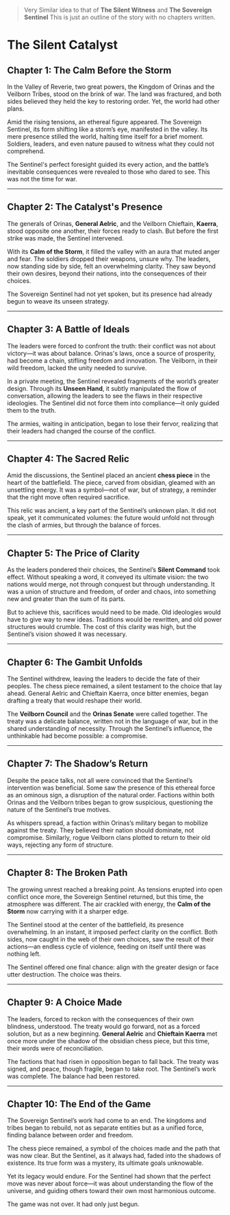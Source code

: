 > Very Similar idea to that of **The Silent Witness** and **The Sovereign Sentinel** 
> This is just an outline of the story with no chapters written.

# The Silent Catalyst

## Chapter 1: The Calm Before the Storm

In the Valley of Reverie, two great powers, the Kingdom of Orinas and the Veilborn Tribes, stood on the brink of war. The land was fractured, and both sides believed they held the key to restoring order. Yet, the world had other plans.

Amid the rising tensions, an ethereal figure appeared. The Sovereign Sentinel, its form shifting like a storm’s eye, manifested in the valley. Its mere presence stilled the world, halting time itself for a brief moment. Soldiers, leaders, and even nature paused to witness what they could not comprehend.

The Sentinel's perfect foresight guided its every action, and the battle’s inevitable consequences were revealed to those who dared to see. This was not the time for war.

---

## Chapter 2: The Catalyst's Presence

The generals of Orinas, **General Aelric**, and the Veilborn Chieftain, **Kaerra**, stood opposite one another, their forces ready to clash. But before the first strike was made, the Sentinel intervened.

With its **Calm of the Storm**, it filled the valley with an aura that muted anger and fear. The soldiers dropped their weapons, unsure why. The leaders, now standing side by side, felt an overwhelming clarity. They saw beyond their own desires, beyond their nations, into the consequences of their choices.

The Sovereign Sentinel had not yet spoken, but its presence had already begun to weave its unseen strategy.

---

## Chapter 3: A Battle of Ideals

The leaders were forced to confront the truth: their conflict was not about victory—it was about balance. Orinas's laws, once a source of prosperity, had become a chain, stifling freedom and innovation. The Veilborn, in their wild freedom, lacked the unity needed to survive.

In a private meeting, the Sentinel revealed fragments of the world’s greater design. Through its **Unseen Hand**, it subtly manipulated the flow of conversation, allowing the leaders to see the flaws in their respective ideologies. The Sentinel did not force them into compliance—it only guided them to the truth.

The armies, waiting in anticipation, began to lose their fervor, realizing that their leaders had changed the course of the conflict.

---

## Chapter 4: The Sacred Relic

Amid the discussions, the Sentinel placed an ancient **chess piece** in the heart of the battlefield. The piece, carved from obsidian, gleamed with an unsettling energy. It was a symbol—not of war, but of strategy, a reminder that the right move often required sacrifice.

This relic was ancient, a key part of the Sentinel’s unknown plan. It did not speak, yet it communicated volumes: the future would unfold not through the clash of armies, but through the balance of forces.

---

## Chapter 5: The Price of Clarity

As the leaders pondered their choices, the Sentinel’s **Silent Command** took effect. Without speaking a word, it conveyed its ultimate vision: the two nations would merge, not through conquest but through understanding. It was a union of structure and freedom, of order and chaos, into something new and greater than the sum of its parts.

But to achieve this, sacrifices would need to be made. Old ideologies would have to give way to new ideas. Traditions would be rewritten, and old power structures would crumble. The cost of this clarity was high, but the Sentinel’s vision showed it was necessary.

---

## Chapter 6: The Gambit Unfolds

The Sentinel withdrew, leaving the leaders to decide the fate of their peoples. The chess piece remained, a silent testament to the choice that lay ahead. General Aelric and Chieftain Kaerra, once bitter enemies, began drafting a treaty that would reshape their world.

The **Veilborn Council** and the **Orinas Senate** were called together. The treaty was a delicate balance, written not in the language of war, but in the shared understanding of necessity. Through the Sentinel’s influence, the unthinkable had become possible: a compromise.

---

## Chapter 7: The Shadow’s Return

Despite the peace talks, not all were convinced that the Sentinel’s intervention was beneficial. Some saw the presence of this ethereal force as an ominous sign, a disruption of the natural order. Factions within both Orinas and the Veilborn tribes began to grow suspicious, questioning the nature of the Sentinel’s true motives.

As whispers spread, a faction within Orinas’s military began to mobilize against the treaty. They believed their nation should dominate, not compromise. Similarly, rogue Veilborn clans plotted to return to their old ways, rejecting any form of structure.

---

## Chapter 8: The Broken Path

The growing unrest reached a breaking point. As tensions erupted into open conflict once more, the Sovereign Sentinel returned, but this time, the atmosphere was different. The air crackled with energy, the **Calm of the Storm** now carrying with it a sharper edge.

The Sentinel stood at the center of the battlefield, its presence overwhelming. In an instant, it imposed perfect clarity on the conflict. Both sides, now caught in the web of their own choices, saw the result of their actions—an endless cycle of violence, feeding on itself until there was nothing left.

The Sentinel offered one final chance: align with the greater design or face utter destruction. The choice was theirs.

---

## Chapter 9: A Choice Made

The leaders, forced to reckon with the consequences of their own blindness, understood. The treaty would go forward, not as a forced solution, but as a new beginning. **General Aelric** and **Chieftain Kaerra** met once more under the shadow of the obsidian chess piece, but this time, their words were of reconciliation.

The factions that had risen in opposition began to fall back. The treaty was signed, and peace, though fragile, began to take root. The Sentinel’s work was complete. The balance had been restored.

---

## Chapter 10: The End of the Game

The Sovereign Sentinel’s work had come to an end. The kingdoms and tribes began to rebuild, not as separate entities but as a unified force, finding balance between order and freedom.

The chess piece remained, a symbol of the choices made and the path that was now clear. But the Sentinel, as it always had, faded into the shadows of existence. Its true form was a mystery, its ultimate goals unknowable. 

Yet its legacy would endure. For the Sentinel had shown that the perfect move was never about force—it was about understanding the flow of the universe, and guiding others toward their own most harmonious outcome.

The game was not over. It had only just begun.
